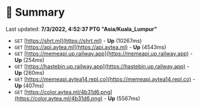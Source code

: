 # 📖 Summary
Last updated: **7/3/2022, 4:52:37 PTG "Asia/Kuala_Lumpur"**

- `GET` [https://shrt.ml](https://shrt.ml) - **Up** (10267ms)
- `GET` [https://api.aytea.ml](https://api.aytea.ml) - **Up** (4543ms)
- `GET` [https://memeapi.up.railway.app](https://memeapi.up.railway.app) - **Up** (254ms)
- `GET` [https://hastebin.up.railway.app](https://hastebin.up.railway.app) - **Up** (260ms)
- `GET` [https://memeapi.aytea14.repl.co](https://memeapi.aytea14.repl.co) - **Up** (407ms)
- `GET` [https://color.aytea.ml/4b31d6.png](https://color.aytea.ml/4b31d6.png) - **Up** (5567ms)
